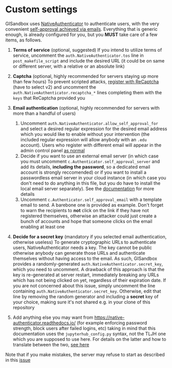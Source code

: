 # Custom settings

GISandbox uses [NativeAuthenticator](https://github.com/jupyterhub/nativeauthenticator) to authenticate users, with the very convenient
[self-approval achieved via emails](https://native-authenticator.readthedocs.io/en/latest/options.html#allow-self-serve-approval).
Everything that is generic enough, is already configured for you, but you **MUST** take care of a few items, as follows.

1. **Terms of service** (optional, suggested)
If you intend to utilize terms of service, uncomment the `auth.NativeAuthenticator.tos` line in `post_makefile_script` and
include the desired URL (it could be on same or different server, with a relative or an absolute link)

2. **Captcha** (optional, highly recommended for servers staying up more than few hours)
To prevent scripted attacks, [register with ReCaptcha](https://www.google.com/recaptcha/admin/create) (have to select v2) and
uncomment the `auth.NativeAuthenticator.recaptcha_*` lines completing them with the `keys` that ReCaptcha
provided you

3. **Email authentication** (optional, highly recommended for servers with more than a handful of users)
   1. Uncomment `auth.NativeAuthenticator.allow_self_approval_for` and select a desired regular expression for the desired email address which you would like to enable without your intervention (the included regular expression will allow anybody with an `.edu` account). Users who register with different email will appear in the admin control panel [as normal](https://native-authenticator.readthedocs.io/en/latest/quickstart.html#authorize-un-authorize-or-discard-users) 
   2. Decide if you want to use an external email server (in which case you must uncomment `c.Authenticator.self_approval_server` and add its details, **including the password**, so a dedicated email account is strongly reccomended) or if you want to install a passwordless email server in your cloud instance (in which case you don't need to do anything in this file, but you do have to install the local email server separately). See the [documentation](https://native-authenticator.readthedocs.io/en/latest/options.html#allow-self-serve-approval) for more details
   3. Uncomment `c.Authenticator.self_approval_email` with a template email to send. A barebone one is provided as example. Don't forget to warn the recipients to **not** click on the link if they have not registered themselves, otherwise an attacker could just create a bunch of accounts and hope that someone clicks on the email enabling at least one

4. **Decide for a secret key** (mandatory if you selected email authentication, otherwise useless)
To generate cryptographic URLs to authenticate users, NativeAuthenticator needs a key. The key cannot be public
otherwise anybody can generate those URLs and authenticate themselves without having access to the email. As such,
GISandbox provides a randomly-generated `auth.NativeAuthenticator.secret_key`, which you need to uncomment. A drawback
of this approach is that the key is re-generated at server restart, immediately breaking any URLs which has not being
clicked on yet, regardless of their expiration date. If you are not concerned about this issue, simply uncomment the
line containing `auth.NativeAuthenticator.secret_key`. Otherwise, edit that line by removing the random generator and
including a **secret** key of your choice, making sure it's not shared e.g. in your clone of this repository

6. Add anything else you may want from https://native-authenticator.readthedocs.io/ (for example enforcing password strength,
block users after failed logins, etc)  taking in mind that this documentation 
uses the `jupyterhub_config.py` syntax, not the TLJH one which you are supposed to use here. For details on the latter
and how to translate between the
two, [see here](https://tljh.jupyter.org/en/latest/topic/authenticator-configuration.html#setting-authenticator-properties)

Note that if you make mistakes, the server may refuse to start as described in this [issue](https://github.com/geospatialcomputing/gisandbox/issues/7)

